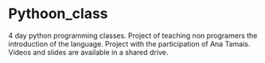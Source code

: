 # Pythoon_class
4 day python programming classes. Project of teaching non programers the introduction of the language. Project with the participation of Ana Tamais. Vídeos and slides are available in a shared drive. 
